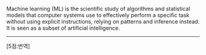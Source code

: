 Machine learning (ML) is the scientific study of algorithms and statistical models that computer systems use to effectively perform a specific task without using explicit instructions, relying on patterns and inference instead. It is seen as a subset of artificial intelligence.

*  *  *
[5점:번역]
